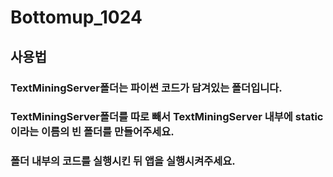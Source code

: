 # Bottomup_1024
## 사용법
### TextMiningServer폴더는 파이썬 코드가 담겨있는 폴더입니다.
### TextMiningServer폴더를 따로 빼서 TextMiningServer 내부에 static이라는 이름의 빈 폴더를 만들어주세요.
### 폴더 내부의 코드를 실행시킨 뒤 앱을 실행시켜주세요.
